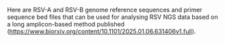 Here are RSV-A and RSV-B genome reference sequences and primer sequence bed files that can be used for analysing RSV NGS data based on a long amplicon-based method published (https://www.biorxiv.org/content/10.1101/2025.01.06.631406v1.full).

